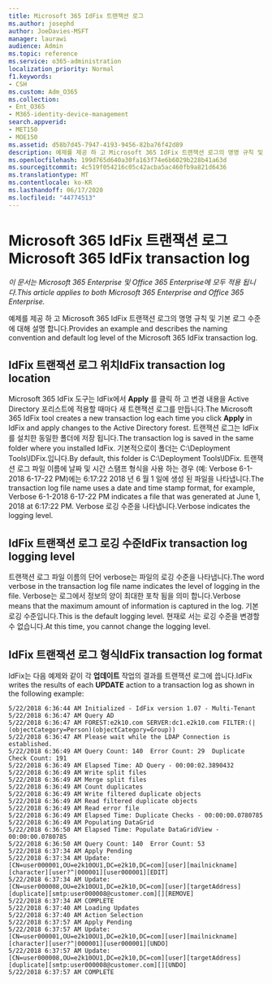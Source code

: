 ```yaml
---
title: Microsoft 365 IdFix 트랜잭션 로그
ms.author: josephd
author: JoeDavies-MSFT
manager: laurawi
audience: Admin
ms.topic: reference
ms.service: o365-administration
localization_priority: Normal
f1.keywords:
- CSH
ms.custom: Adm_O365
ms.collection:
- Ent_O365
- M365-identity-device-management
search.appverid:
- MET150
- MOE150
ms.assetid: d58b7d45-7947-4193-9456-82ba76f42d89
description: 예제를 제공 하 고 Microsoft 365 IdFix 트랜잭션 로그의 명명 규칙 및 기본 로그 수준에 대해 설명 합니다.
ms.openlocfilehash: 199d765d640a30fa163f74e6b6029b228b41a63d
ms.sourcegitcommit: 4c519f054216c05c42acba5ac460fb9a821d6436
ms.translationtype: MT
ms.contentlocale: ko-KR
ms.lasthandoff: 06/17/2020
ms.locfileid: "44774513"
---
```

# <a name="microsoft-365-idfix-transaction-log"></a><span data-ttu-id="52a94-103">Microsoft 365 IdFix 트랜잭션 로그</span><span class="sxs-lookup"><span data-stu-id="52a94-103">Microsoft 365 IdFix transaction log</span></span>

<span data-ttu-id="52a94-104">*이 문서는 Microsoft 365 Enterprise 및 Office 365 Enterprise에 모두 적용 됩니다.*</span><span class="sxs-lookup"><span data-stu-id="52a94-104">*This article applies to both Microsoft 365 Enterprise and Office 365 Enterprise.*</span></span>

<span data-ttu-id="52a94-105">예제를 제공 하 고 Microsoft 365 IdFix 트랜잭션 로그의 명명 규칙 및 기본 로그 수준에 대해 설명 합니다.</span><span class="sxs-lookup"><span data-stu-id="52a94-105">Provides an example and describes the naming convention and default log level of the Microsoft 365 IdFix transaction log.</span></span>
  
## <a name="idfix-transaction-log-location"></a><span data-ttu-id="52a94-106">IdFix 트랜잭션 로그 위치</span><span class="sxs-lookup"><span data-stu-id="52a94-106">IdFix transaction log location</span></span>

<span data-ttu-id="52a94-107">Microsoft 365 IdFix 도구는 IdFix에서 **Apply** 를 클릭 하 고 변경 내용을 Active Directory 포리스트에 적용할 때마다 새 트랜잭션 로그를 만듭니다.</span><span class="sxs-lookup"><span data-stu-id="52a94-107">The Microsoft 365 IdFix tool creates a new transaction log each time you click **Apply** in IdFix and apply changes to the Active Directory forest.</span></span> <span data-ttu-id="52a94-108">트랜잭션 로그는 IdFix를 설치한 동일한 폴더에 저장 됩니다.</span><span class="sxs-lookup"><span data-stu-id="52a94-108">The transaction log is saved in the same folder where you installed IdFix.</span></span> <span data-ttu-id="52a94-109">기본적으로이 폴더는 C:\Deployment Tools\IDFix.입니다.</span><span class="sxs-lookup"><span data-stu-id="52a94-109">By default, this folder is C:\Deployment Tools\IDFix.</span></span> <span data-ttu-id="52a94-110">트랜잭션 로그 파일 이름에 날짜 및 시간 스탬프 형식을 사용 하는 경우 (예: Verbose 6-1-2018 6-17-22 PM)에는 6:17:22 2018 년 6 월 1 일에 생성 된 파일을 나타냅니다.</span><span class="sxs-lookup"><span data-stu-id="52a94-110">The transaction log file name uses a date and time stamp format, for example, Verbose 6-1-2018 6-17-22 PM indicates a file that was generated at June 1, 2018 at 6:17:22 PM.</span></span> <span data-ttu-id="52a94-111">Verbose 로깅 수준을 나타냅니다.</span><span class="sxs-lookup"><span data-stu-id="52a94-111">Verbose indicates the logging level.</span></span> 
  
## <a name="idfix-transaction-log-logging-level"></a><span data-ttu-id="52a94-112">IdFix 트랜잭션 로그 로깅 수준</span><span class="sxs-lookup"><span data-stu-id="52a94-112">IdFix transaction log logging level</span></span>

<span data-ttu-id="52a94-113">트랜잭션 로그 파일 이름의 단어 verbose는 파일의 로깅 수준을 나타냅니다.</span><span class="sxs-lookup"><span data-stu-id="52a94-113">The word verbose in the transaction log file name indicates the level of logging in the file.</span></span> <span data-ttu-id="52a94-114">Verbose는 로그에서 정보의 양이 최대한 포착 됨을 의미 합니다.</span><span class="sxs-lookup"><span data-stu-id="52a94-114">Verbose means that the maximum amount of information is captured in the log.</span></span> <span data-ttu-id="52a94-115">기본 로깅 수준입니다.</span><span class="sxs-lookup"><span data-stu-id="52a94-115">This is the default logging level.</span></span> <span data-ttu-id="52a94-116">현재로 서는 로깅 수준을 변경할 수 없습니다.</span><span class="sxs-lookup"><span data-stu-id="52a94-116">At this time, you cannot change the logging level.</span></span>
  
## <a name="idfix-transaction-log-format"></a><span data-ttu-id="52a94-117">IdFix 트랜잭션 로그 형식</span><span class="sxs-lookup"><span data-stu-id="52a94-117">IdFix transaction log format</span></span>

<span data-ttu-id="52a94-118">IdFix는 다음 예제와 같이 각 **업데이트** 작업의 결과를 트랜잭션 로그에 씁니다.</span><span class="sxs-lookup"><span data-stu-id="52a94-118">IdFix writes the results of each **UPDATE** action to a transaction log as shown in the following example:</span></span>
  
```
5/22/2018 6:36:44 AM Initialized - IdFix version 1.07 - Multi-Tenant
5/22/2018 6:36:47 AM Query AD
5/22/2018 6:36:47 AM FOREST:e2k10.com SERVER:dc1.e2k10.com FILTER:(|(objectCategory=Person)(objectCategory=Group))
5/22/2018 6:36:47 AM Please wait while the LDAP Connection is established.
5/22/2018 6:36:49 AM Query Count: 140  Error Count: 29  Duplicate Check Count: 191
5/22/2018 6:36:49 AM Elapsed Time: AD Query - 00:00:02.3890432
5/22/2018 6:36:49 AM Write split files
5/22/2018 6:36:49 AM Merge split files
5/22/2018 6:36:49 AM Count duplicates
5/22/2018 6:36:49 AM Write filtered duplicate objects
5/22/2018 6:36:49 AM Read filtered duplicate objects
5/22/2018 6:36:49 AM Read error file
5/22/2018 6:36:49 AM Elapsed Time: Duplicate Checks - 00:00:00.0780785
5/22/2018 6:36:49 AM Populating DataGrid
5/22/2018 6:36:50 AM Elapsed Time: Populate DataGridView - 00:00:00.0780785
5/22/2018 6:36:50 AM Query Count: 140  Error Count: 53
5/22/2018 6:37:34 AM Apply Pending
5/22/2018 6:37:34 AM Update: [CN=user000001,OU=e2k10OU1,DC=e2k10,DC=com][user][mailnickname][character][user?^|000001][user000001][EDIT]
5/22/2018 6:37:34 AM Update: [CN=user000008,OU=e2k10OU1,DC=e2k10,DC=com][user][targetAddress][duplicate][smtp:user000008@customer.com][][REMOVE]
5/22/2018 6:37:34 AM COMPLETE
5/22/2018 6:37:40 AM Loading Updates
5/22/2018 6:37:40 AM Action Selection
5/22/2018 6:37:57 AM Apply Pending
5/22/2018 6:37:57 AM Update: [CN=user000001,OU=e2k10OU1,DC=e2k10,DC=com][user][mailnickname][character][user?^|000001][user000001][UNDO]
5/22/2018 6:37:57 AM Update: [CN=user000008,OU=e2k10OU1,DC=e2k10,DC=com][user][targetAddress][duplicate][smtp:user000008@customer.com][][UNDO]
5/22/2018 6:37:57 AM COMPLETE
```